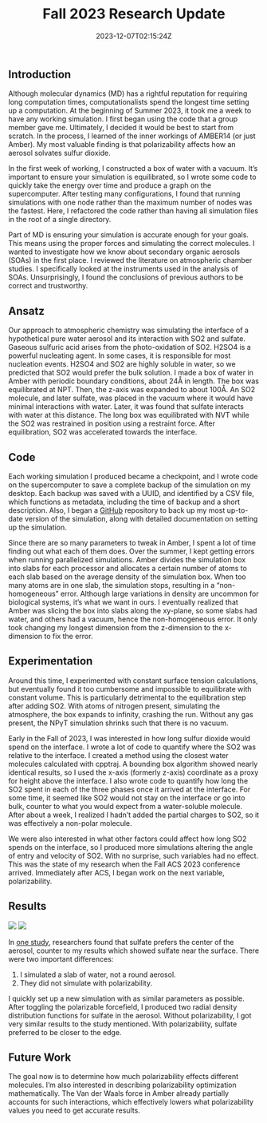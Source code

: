 ﻿---
title: "Fall 2023 Research Update"
date: 2023-12-07T02:15:24Z
BookToc: false
Summary: "A summary of the report given to fulfill the requirements of my independent research course"
---
## Introduction
Although molecular dynamics (MD) has a rightful reputation for requiring long computation times, computationalists spend the longest time setting up a computation. At the beginning of Summer 2023, it took me a week to have any working simulation. I first began using the code that a group member gave me. Ultimately, I decided it would be best to start from scratch. In the process, I learned of the inner workings of AMBER14 (or just Amber). My most valuable finding is that polarizability affects how an aerosol solvates sulfur dioxide.

In the first week of working, I constructed a box of water with a vacuum. It’s important to ensure your simulation is equilibrated, so I wrote some code to quickly take the energy over time and produce a graph on the supercomputer. After testing many configurations, I found that running simulations with one node rather than the maximum number of nodes was the fastest. Here, I refactored the code rather than having all simulation files in the root of a single directory.

Part of MD is ensuring your simulation is accurate enough for your goals. This means using the proper forces and simulating the correct molecules. I wanted to investigate how we know about secondary organic aerosols (SOAs) in the first place. I reviewed the literature on atmospheric chamber studies. I specifically looked at the instruments used in the analysis of SOAs. Unsurprisingly, I found the conclusions of previous authors to be correct and trustworthy.

## Ansatz
Our approach to atmospheric chemistry was simulating the interface of a hypothetical pure water aerosol and its interaction with SO2 and sulfate. Gaseous sulfuric acid arises from the photo-oxidation of SO2. H2SO4 is a powerful nucleating agent. In some cases, it is responsible for most nucleation events. H2SO4 and SO2 are highly soluble in water, so we predicted that SO2 would prefer the bulk solution. I made a box of water in Amber with periodic boundary conditions, about 24Å in length. The box was equilibrated at NPT. Then, the z-axis was expanded to about 100Å. An SO2 molecule, and later sulfate, was placed in the vacuum where it would have minimal interactions with water. Later, it was found that sulfate interacts with water at this distance. The long box was equilibrated with NVT while the SO2 was restrained in position using a restraint force. After equilibration, SO2 was accelerated towards the interface.

## Code
Each working simulation I produced became a checkpoint, and I wrote code on the supercomputer to save a complete backup of the simulation on my desktop. Each backup was saved with a UUID, and identified by a CSV file, which functions as metadata, including the time of backup and a short description. Also, I began a [GitHub](https://github.com/NathanGillispie/SOA-dynamics) repository to back up my most up-to-date version of the simulation, along with detailed documentation on setting up the simulation.

Since there are so many parameters to tweak in Amber, I spent a lot of time finding out what each of them does. Over the summer, I kept getting errors when running parallelized simulations. Amber divides the simulation box into slabs for each processor and allocates a certain number of atoms to each slab based on the average density of the simulation box. When too many atoms are in one slab, the simulation stops, resulting in a “non-homogeneous” error. Although large variations in density are uncommon for biological systems, it’s what we want in ours. I eventually realized that Amber was slicing the box into slabs along the xy-plane, so some slabs had water, and others had a vacuum, hence the non-homogeneous error. It only took changing my longest dimension from the z-dimension to the x-dimension to fix the error.

## Experimentation
Around this time, I experimented with constant surface tension calculations, but eventually found it too cumbersome and impossible to equilibrate with constant volume. This is particularly detrimental to the equilibration step after adding SO2. With atoms of nitrogen present, simulating the atmosphere, the box expands to infinity, crashing the run. Without any gas present, the NPγT simulation shrinks such that there is no vacuum.

Early in the Fall of 2023, I was interested in how long sulfur dioxide would spend on the interface. I wrote a lot of code to quantify where the SO2 was relative to the interface. I created a method using the closest water molecules calculated with cpptraj. A bounding box algorithm showed nearly identical results, so I used the x-axis (formerly z-axis) coordinate as a proxy for height above the interface. I also wrote code to quantify how long the SO2 spent in each of the three phases once it arrived at the interface. For some time, it seemed like SO2 would not stay on the interface or go into bulk, counter to what you would expect from a water-soluble molecule. After about a week, I realized I hadn’t added the partial charges to SO2, so it was effectively a non-polar molecule.

We were also interested in what other factors could affect how long SO2 spends on the interface, so I produced more simulations altering the angle of entry and velocity of SO2. With no surprise, such variables had no effect. This was the state of my research when the Fall ACS 2023 conference arrived. Immediately after ACS, I began work on the next variable, polarizability.

## Results
![](/nopol-rdf.jpg)
![](/pol-rdf.jpg)

In [one study](https://pubs.acs.org/doi/10.1021/acs.jpclett.9b00152), researchers found that sulfate prefers the center of the aerosol, counter to my results which showed sulfate near the surface. There were two important differences:
1. I simulated a slab of water, not a round aerosol.
2. They did not simulate with polarizability.

I quickly set up a new simulation with as similar parameters as possible. After toggling the polarizable forcefield, I produced two radial density distribution functions for sulfate in the aerosol. Without polarizability, I got very similar results to the study mentioned. With polarizability, sulfate preferred to be closer to the edge.

## Future Work
The goal now is to determine how much polarizability effects different molecules. I’m also interested in describing polarizability optimization mathematically. The Van der Waals force in Amber already partially accounts for such interactions, which effectively lowers what polarizability values you need to get accurate results.
